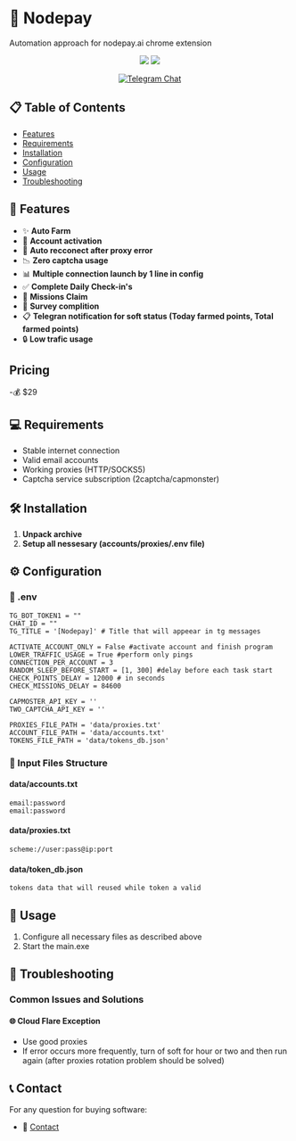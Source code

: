 # 🌅 Nodepay
Automation approach for nodepay.ai chrome extension

<div align="center">
  <img src="https://i.ibb.co/5rnpVBN/photo-2025-01-13-12-41-53.jpg">
  <img src="https://i.ibb.co/qDjBkp9/photo-2025-01-13-12-42-57.jpg">
  
  <p align="center">
    <a href="https://t.me/qtttttttttttttt">
      <img src="https://img.shields.io/badge/Telegram-Chat-blue?style=for-the-badge&logo=telegram" alt="Telegram Chat">
    </a>
  </p>
</div>

## 📋 Table of Contents
- [Features](#-features)
- [Requirements](#-requirements)
- [Installation](#-installation)
- [Configuration](#%EF%B8%8F-configuration)
- [Usage](#-usage)
- [Troubleshooting](#-troubleshooting)

## 🚀 Features

- ✨ **Auto Farm**
- 🤖 **Account activation**
- 🔄 **Auto recconect after proxy error**
- 📉 **Zero captcha usage**
- 📊 **Multiple connection launch by 1 line in config**
- ✅ **Complete Daily Check-in's**
- 🌾 **Missions Claim**
- 🧩 **Survey complition**
- 📋 **Telegran notification for soft status (Today farmed points, Total farmed points)**
- 🔒 **Low trafic usage**

## Pricing
-💰 $29

## 💻 Requirements

- Stable internet connection
- Valid email accounts
- Working proxies (HTTP/SOCKS5)
- Captcha service subscription (2captcha/capmonster)

## 🛠️ Installation

1. **Unpack archive**
2. **Setup all nessesary (accounts/proxies/.env file)**

## ⚙️ Configuration

### 📁 .env

```.env
TG_BOT_TOKEN1 = ""
CHAT_ID = ""
TG_TITLE = '[Nodepay]' # Title that will appeear in tg messages

ACTIVATE_ACCOUNT_ONLY = False #activate account and finish program
LOWER_TRAFFIC_USAGE = True #perform only pings
CONNECTION_PER_ACCOUNT = 3 
RANDOM_SLEEP_BEFORE_START = [1, 300] #delay before each task start
CHECK_POINTS_DELAY = 12000 # in seconds
CHECK_MISSIONS_DELAY = 84600

CAPMOSTER_API_KEY = ''
TWO_CAPTCHA_API_KEY = ''

PROXIES_FILE_PATH = 'data/proxies.txt'
ACCOUNT_FILE_PATH = 'data/accounts.txt'
TOKENS_FILE_PATH = 'data/tokens_db.json'
```

### 📁 Input Files Structure

#### data/accounts.txt
```
email:password
email:password
```

#### data/proxies.txt
```
scheme://user:pass@ip:port
```
#### data/token_db.json
```
tokens data that will reused while token a valid
```

## 🚀 Usage

1. Configure all necessary files as described above
2. Start the main.exe

## 🔧 Troubleshooting

### Common Issues and Solutions

#### 🌐 Cloud Flare Exception
- Use good proxies
- If error occurs more frequently, turn of soft for hour or two and then run again (after proxies rotation problem should be solved)

## 📞 Contact

For any question for buying software:
- 💬 [Contact](https://t.me/qtttttttttttttt)
